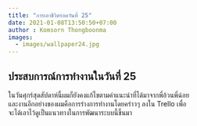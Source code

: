 ```yaml
---
title: "การเอาชีวิตรอดวันที่ 25"
date: 2021-01-08T13:50:50+07:00
author : Komsorn Thongboonma
images: 
  - images/wallpaper24.jpg
---
```


## ประสบการณ์การทำงานในวันที่ 25

ในวันศุกร์สุดสัปดาห์นี้ผมก็ยังคงแก้ไขตามคำแนะนำที่ได้มาจากพี่อ้วนพี่ฉ่อย  
และงานอีกอย่างของผมคือการร่างการทำงานโดยคร่าวๆ ลงใน Trello เพื่อ  
จะได้เอาไว้ดูเป็นแนวทางในการพัฒนาระบบนี้ขึ้นมา